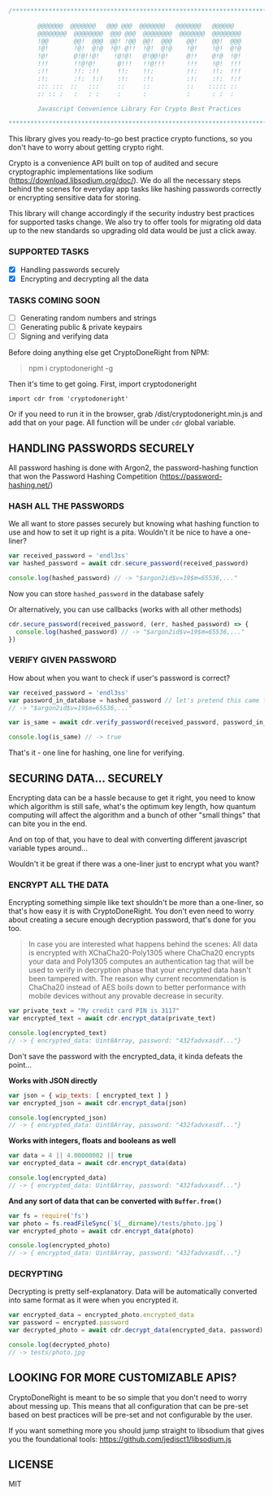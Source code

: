 ```javascript
/************************************************************************
        
        @@@@@@@  @@@@@@@   @@@ @@@  @@@@@@@   @@@@@@@   @@@@@@   
        @@@@@@@@  @@@@@@@@  @@@ @@@  @@@@@@@@  @@@@@@@  @@@@@@@@  
        !@@       @@!  @@@  @@! !@@  @@!  @@@    @@!    @@!  @@@  
        !@!       !@!  @!@  !@! @!!  !@!  @!@    !@!    !@!  @!@  
        !@!       @!@!!@!    !@!@!   @!@@!@!     @!!    @!@  !@!  
        !!!       !!@!@!      @!!!   !!@!!!      !!!    !@!  !!!  
        :!!       !!: :!!     !!:    !!:         !!:    !!:  !!!  
        :!:       :!:  !:!    :!:    :!:         :!:    :!:  !:!  
        ::: :::  ::   :::     ::     ::          ::    ::::: ::  
        :: :: :   :   : :     :      :           :      : :  :   

        Javascript Convenience Library For Crypto Best Practices

************************************************************************/
```
This library gives you ready-to-go best practice crypto functions, so you don't have to worry about getting crypto right.

Crypto is a convenience API built on top of audited and secure cryptographic implementations like sodium (https://download.libsodium.org/doc/). We do all the necessary steps behind the scenes for everyday app tasks like hashing passwords correctly or encrypting sensitive data for storing.

This library will change accordingly if the security industry best practices for supported tasks change. We also try to offer tools for migrating old data up to the new standards so upgrading old data would be just a click away.

### SUPPORTED TASKS

- [x] Handling passwords securely
- [x] Encrypting and decrypting all the data

### TASKS COMING SOON
- [ ] Generating random numbers and strings
- [ ] Generating public & private keypairs
- [ ] Signing and verifying data

Before doing anything else get CryptoDoneRight from NPM: 

> npm i cryptodoneright -g

Then it's time to get going. First, import cryptodoneright

`import cdr from 'cryptodoneright'`

Or if you need to run it in the browser, grab /dist/cryptodoneright.min.js and add that on your page. All function will be under `cdr` global variable.

## HANDLING PASSWORDS SECURELY
All password hashing is done with Argon2, the password-hashing function that won the Password Hashing Competition (https://password-hashing.net/)

### HASH ALL THE PASSWORDS
We all want to store passes securely but knowing what hashing function to use and how to set it up right is a pita. Wouldn't it be nice to have a one-liner?

```javascript
var received_password = 'endl3ss'
var hashed_password = await cdr.secure_password(received_password)

console.log(hashed_password) // -> "$argon2id$v=19$m=65536,..."
```

Now you can store `hashed_password` in the database safely

Or alternatively, you can use callbacks (works with all other methods)

```javascript
cdr.secure_password(received_password, (err, hashed_password) => {
  console.log(hashed_password) // -> "$argon2id$v=19$m=65536,..."
})
```

### VERIFY GIVEN PASSWORD
How about when you want to check if user's password is correct?

```javascript
var received_password = 'endl3ss'
var password_in_database = hashed_password // let's pretend this came from db
// -> "$argon2id$v=19$m=65536,..."

var is_same = await cdr.verify_password(received_password, password_in_database)

console.log(is_same) // -> true
```

That's it - one line for hashing, one line for verifying.


## SECURING DATA... SECURELY

Encrypting data can be a hassle because to get it right, you need to know which algorithm is still safe, what's the optimum key length, how quantum computing will affect the algorithm and a bunch of other "small things" that can bite you in the end.

And on top of that, you have to deal with converting different javascript variable types around...

Wouldn't it be great if there was a one-liner just to encrypt what you want? 

### ENCRYPT ALL THE DATA
Encrypting something simple like text shouldn't be more than a one-liner, so that's how easy it is with CryptoDoneRight. You don't even need to worry about creating a secure enough decryption password, that's done for you too.

> In case you are interested what happens behind the scenes: All data is encrypted with XChaCha20-Poly1305 where ChaCha20 encrypts your data and Poly1305 computes an authentication tag that will be used to verify in decryption phase that your encrypted data hasn't been tampered with. The reason why current recommendation is ChaCha20 instead of AES boils down to better performance with mobile devices without any provable decrease in security.


```javascript
var private_text = "My credit card PIN is 3117"
var encrypted_text = await cdr.encrypt_data(private_text)

console.log(encrypted_text)
// -> { encrypted_data: Uint8Array, password: "432fadvxasdf..."}
```

Don't save the password with the encrypted_data, it kinda defeats the point...

**Works with JSON directly**
```javascript
var json = { wip_texts: [ encrypted_text ] }
var encrypted_json = await cdr.encrypt_data(json)

console.log(encrypted_json)
// -> { encrypted_data: Uint8Array, password: "432fadvxasdf..."}
```

**Works with integers, floats and booleans as well**
```javascript
var data = 4 || 4.00000002 || true
var encrypted_data = await cdr.encrypt_data(data)

console.log(encrypted_data)
// -> { encrypted_data: Uint8Array, password: "432fadvxasdf..."}
```

**And any sort of data that can be converted with `Buffer.from()`**
```javascript
var fs = require('fs')
var photo = fs.readFileSync(`${__dirname}/tests/photo.jpg`)
var encrypted_photo = await cdr.encrypt_data(photo)

console.log(encrypted_photo)
// -> { encrypted_data: Uint8Array, password: "432fadvxasdf..."}
```

### DECRYPTING
Decrypting is pretty self-explanatory. Data will be automatically converted into same format as it were when you encrypted it.
```javascript
var encrypted_data = encrypted_photo.encrypted_data
var password = encrypted.password
var decrypted_photo = await cdr.decrypt_data(encrypted_data, password)

console.log(decrypted_photo)
// -> tests/photo.jpg
```

## LOOKING FOR MORE CUSTOMIZABLE APIS?
CryptoDoneRight is meant to be so simple that you don't need to worry about messing up. This means that all configuration that can be pre-set based on best practices will be pre-set and not configurable by the user.

If you want something more you should jump straight to libsodium that gives you the foundational tools: https://github.com/jedisct1/libsodium.js

## LICENSE
MIT